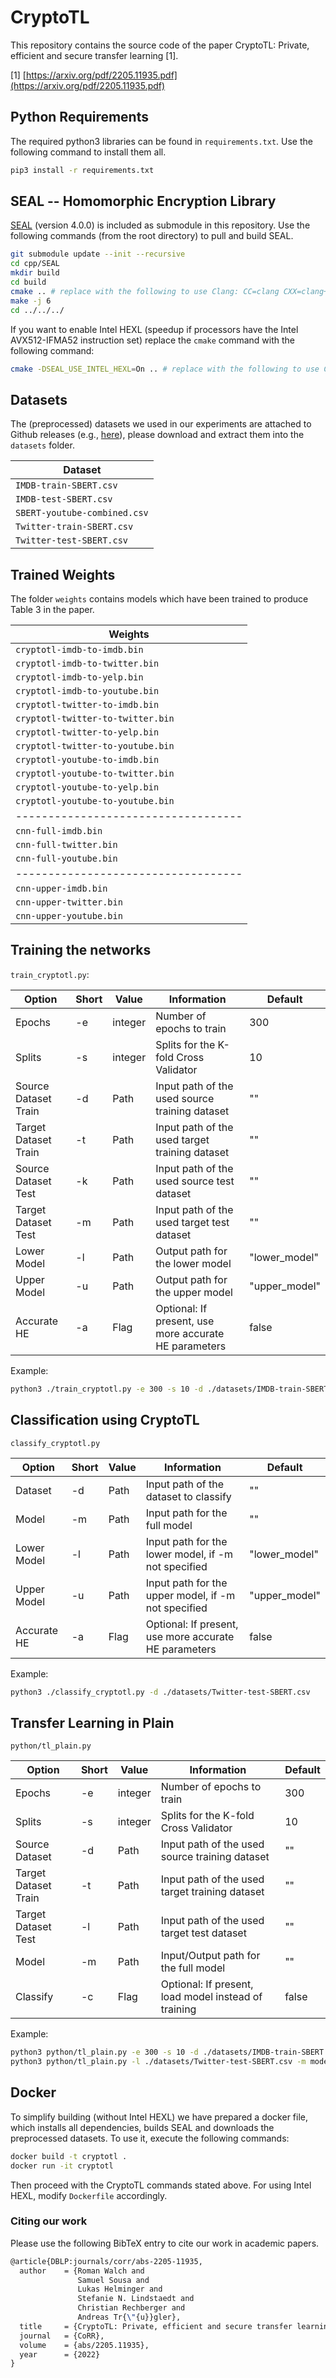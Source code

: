 # CryptoTL

This repository contains the source code of the paper CryptoTL: Private, efficient and secure transfer learning [1].

[1] [https://arxiv.org/pdf/2205.11935.pdf](https://arxiv.org/pdf/2205.11935.pdf)

## Python Requirements

The required python3 libraries can be found in `requirements.txt`. Use the following command to install them all.

```bash
pip3 install -r requirements.txt
```

## SEAL -- Homomorphic Encryption Library

[SEAL](https://github.com/Microsoft/SEAL/) (version 4.0.0) is included as submodule in this repository. Use the following commands (from the root directory) to pull and build SEAL.

```bash
git submodule update --init --recursive
cd cpp/SEAL
mkdir build
cd build
cmake .. # replace with the following to use Clang: CC=clang CXX=clang++ cmake ..
make -j 6
cd ../../../
```

If you want to enable Intel HEXL (speedup if processors have the Intel AVX512-IFMA52 instruction set) replace the `cmake` command with the following command:

```bash
cmake -DSEAL_USE_INTEL_HEXL=On .. # replace with the following to use Clang: CC=clang CXX=clang++ cmake -DSEAL_USE_INTEL_HEXL=On ..
```

## Datasets

The (preprocessed) datasets we used in our experiments are attached to Github releases (e.g., [here](https://github.com/IAIK/CryptoTL/releases/tag/v1.0.0)), please download and extract them into the `datasets` folder.

| Dataset                                     |
|---------------------------------------------|
| `IMDB-train-SBERT.csv`                      |
| `IMDB-test-SBERT.csv`                       |
| `SBERT-youtube-combined.csv`                |
| `Twitter-train-SBERT.csv`                   |
| `Twitter-test-SBERT.csv`                    |

## Trained Weights

The folder `weights` contains models which have been trained to produce Table 3 in the paper.

| Weights                           |
|-----------------------------------|
| `cryptotl-imdb-to-imdb.bin`       |
| `cryptotl-imdb-to-twitter.bin`    |
| `cryptotl-imdb-to-yelp.bin`       |
| `cryptotl-imdb-to-youtube.bin`    |
| `cryptotl-twitter-to-imdb.bin`    |
| `cryptotl-twitter-to-twitter.bin` |
| `cryptotl-twitter-to-yelp.bin`    |
| `cryptotl-twitter-to-youtube.bin` |
| `cryptotl-youtube-to-imdb.bin`    |
| `cryptotl-youtube-to-twitter.bin` |
| `cryptotl-youtube-to-yelp.bin`    |
| `cryptotl-youtube-to-youtube.bin` |
|-----------------------------------|
| `cnn-full-imdb.bin`               |
| `cnn-full-twitter.bin`            |
| `cnn-full-youtube.bin`            |
|-----------------------------------|
| `cnn-upper-imdb.bin`              |
| `cnn-upper-twitter.bin`           |
| `cnn-upper-youtube.bin`           |

## Training the networks

`train_cryptotl.py`:

| Option               | Short | Value   | Information                                           | Default       |
|----------------------|-------|---------|-------------------------------------------------------|---------------|
| Epochs               | -e    | integer | Number of epochs to train                             | 300           |
| Splits               | -s    | integer | Splits for the K-fold Cross Validator                 | 10            |
| Source Dataset Train | -d    | Path    | Input path of the used source training dataset        | ""            |
| Target Dataset Train | -t    | Path    | Input path of the used target training dataset        | ""            |
| Source Dataset Test  | -k    | Path    | Input path of the used source test dataset            | ""            |
| Target Dataset Test  | -m    | Path    | Input path of the used target test dataset            | ""            |
| Lower Model          | -l    | Path    | Output path for the lower model                       | "lower_model" |
| Upper Model          | -u    | Path    | Output path for the upper model                       | "upper_model" |
| Accurate HE          | -a    | Flag    | Optional: If present, use more accurate HE parameters | false         |

Example:

```bash
python3 ./train_cryptotl.py -e 300 -s 10 -d ./datasets/IMDB-train-SBERT.csv -t ./datasets/Twitter-train-SBERT.csv -k ./datasets/IMDB-test-SBERT.csv -m ./datasets/Twitter-test-SBERT.csv
```

## Classification using CryptoTL

`classify_cryptotl.py`

| Option      | Short | Value  | Information                                           | Default       |
|-------------|-------|--------|-------------------------------------------------------|---------------|
| Dataset     | -d    | Path   | Input path of the dataset to classify                 | ""            |
| Model       | -m    | Path   | Input path for the full model                         | ""            |
| Lower Model | -l    | Path   | Input path for the lower model, if -m not specified   | "lower_model" |
| Upper Model | -u    | Path   | Input path for the upper model, if -m not specified   | "upper_model" |
| Accurate HE | -a    | Flag   | Optional: If present, use more accurate HE parameters | false         |

Example:

```bash
python3 ./classify_cryptotl.py -d ./datasets/Twitter-test-SBERT.csv
```

## Transfer Learning in Plain

`python/tl_plain.py`

| Option               | Short | Value   | Information                                          | Default       |
|----------------------|-------|---------|------------------------------------------------------|---------------|
| Epochs               | -e    | integer | Number of epochs to train                            | 300           |
| Splits               | -s    | integer | Splits for the K-fold Cross Validator                | 10            |
| Source Dataset       | -d    | Path    | Input path of the used source training dataset       | ""            |
| Target Dataset Train | -t    | Path    | Input path of the used target training dataset       | ""            |
| Target Dataset Test  | -l    | Path    | Input path of the used target test dataset           | ""            |
| Model                | -m    | Path    | Input/Output path for the full model                 | ""            |
| Classify             | -c    | Flag    | Optional: If present, load model instead of training | false         |

Example:

```bash
python3 python/tl_plain.py -e 300 -s 10 -d ./datasets/IMDB-train-SBERT.csv -t ./datasets/Twitter-train-SBERT.csv -l ./datasets/Twitter-test-SBERT.csv # training
python3 python/tl_plain.py -l ./datasets/Twitter-test-SBERT.csv -m model -c # classify
```

## Docker

To simplify building (without Intel HEXL) we have prepared a docker file, which installs all dependencies, builds SEAL and downloads the preprocessed datasets. To use it, execute the following commands:

```bash
docker build -t cryptotl .
docker run -it cryptotl
```

Then proceed with the CryptoTL commands stated above. For using Intel HEXL, modify ```Dockerfile``` accordingly.

### Citing our work

Please use the following BibTeX entry to cite our work in academic papers.

```tex
@article{DBLP:journals/corr/abs-2205-11935,
  author    = {Roman Walch and
               Samuel Sousa and
               Lukas Helminger and
               Stefanie N. Lindstaedt and
               Christian Rechberger and
               Andreas Tr{\"{u}}gler},
  title     = {CryptoTL: Private, efficient and secure transfer learning},
  journal   = {CoRR},
  volume    = {abs/2205.11935},
  year      = {2022}
}
```
